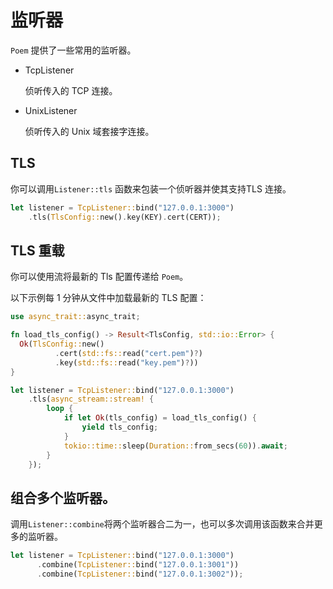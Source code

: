 # 监听器

`Poem` 提供了一些常用的监听器。

- TcpListener

  侦听传入的 TCP 连接。

- UnixListener

  侦听传入的 Unix 域套接字连接。

## TLS

你可以调用`Listener::tls` 函数来包装一个侦听器并使其支持TLS 连接。
  
```rust
let listener = TcpListener::bind("127.0.0.1:3000")
    .tls(TlsConfig::new().key(KEY).cert(CERT));
```

## TLS 重载

你可以使用流将最新的 Tls 配置传递给 `Poem`。

以下示例每 1 分钟从文件中加载最新的 TLS 配置：

```rust
use async_trait::async_trait;

fn load_tls_config() -> Result<TlsConfig, std::io::Error> {
  Ok(TlsConfig::new()
          .cert(std::fs::read("cert.pem")?)
          .key(std::fs::read("key.pem")?))
}

let listener = TcpListener::bind("127.0.0.1:3000")
    .tls(async_stream::stream! {
        loop {
            if let Ok(tls_config) = load_tls_config() {
                yield tls_config;
            }
            tokio::time::sleep(Duration::from_secs(60)).await;
        }
    });
```

## 组合多个监听器。

调用`Listener::combine`将两个监听器合二为一，也可以多次调用该函数来合并更多的监听器。

```rust
let listener = TcpListener::bind("127.0.0.1:3000")
      .combine(TcpListener::bind("127.0.0.1:3001"))
      .combine(TcpListener::bind("127.0.0.1:3002"));
```